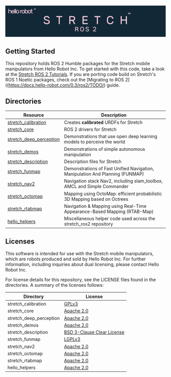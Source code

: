 ![](./images/banner.png)

## Getting Started

This repository holds ROS 2 Humble packages for the Stretch mobile manipulators from Hello Robot Inc. To get started with this code, take a look at the [Stretch ROS 2 Tutorials](https://docs.hello-robot.com/0.3/ros2/getting_started/). If you are porting code build on Stretch's ROS 1 Noetic packages, check out the [Migrating to ROS 2]((https://docs.hello-robot.com/0.3/ros2/TODO/) guide.

## Directories

Resource                                                     | Description
-------------------------------------------------------------|---------------------------------------------------------------------------------------------
[stretch_calibration](stretch_calibration/README.md)         | Creates **calibrated** URDFs for Stretch
[stretch_core](stretch_core/README.md)                       | ROS 2 drivers for Stretch
[stretch_deep_perception](stretch_deep_perception/README.md) | Demonstrations that use open deep learning models to perceive the world
[stretch_demos](stretch_demos/README.md)                     | Demonstrations of simple autonomous manipulation
[stretch_description](stretch_description/README.md)         | Description files for Stretch
[stretch_funmap](stretch_funmap/README.md)                   | Demonstrations of Fast Unified Navigation, Manipulation And Planning (FUNMAP)
[stretch_nav2](stretch_nav2/README.md)                       | Navigation stack Nav2, including slam_toolbox, AMCL and Simple Commander
[stretch_octomap](stretch_octomap/README.md)                 | Mapping using OctoMap: efficient probabilistic 3D Mapping based on Octrees
[stretch_rtabmap](stretch_rtabmap/README.md)                 | Navigation & Mapping using Real-Time Appearance-Based Mapping (RTAB-Map)
[hello_helpers](hello_helpers/README.md)                     | Miscellaneous helper code used across the stretch_ros2 repository

## Licenses

This software is intended for use with the Stretch mobile manipulators, which are robots produced and sold by Hello Robot Inc. For further information, including inquiries about dual licensing, please contact Hello Robot Inc.

For license details for this repository, see the LICENSE files found in the directories. A summary of the licenses follows: 

Directory               | License
------------------------|--------------------------------------------------------------------------------------
stretch_calibration     | [GPLv3](https://www.gnu.org/licenses/gpl-3.0.html)
stretch_core            | [Apache 2.0](http://www.apache.org/licenses/LICENSE-2.0)
stretch_deep_perception | [Apache 2.0](http://www.apache.org/licenses/LICENSE-2.0)
stretch_demos           | [Apache 2.0](http://www.apache.org/licenses/LICENSE-2.0)
stretch_description     | [BSD 3-Clause Clear License](https://choosealicense.com/licenses/bsd-3-clause-clear/)
stretch_funmap          | [LGPLv3](https://www.gnu.org/licenses/lgpl-3.0.en.html)
stretch_nav2            | [Apache 2.0](http://www.apache.org/licenses/LICENSE-2.0)
stretch_octomap         | [Apache 2.0](http://www.apache.org/licenses/LICENSE-2.0)
stretch_rtabmap         | [Apache 2.0](http://www.apache.org/licenses/LICENSE-2.0)
hello_helpers           | [Apache 2.0](http://www.apache.org/licenses/LICENSE-2.0)
